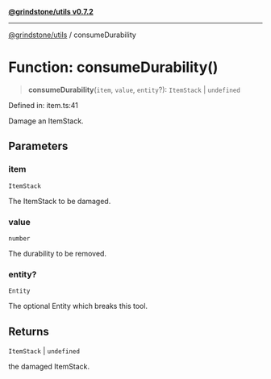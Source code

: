 [**@grindstone/utils v0.7.2**](../README.md)

***

[@grindstone/utils](../globals.md) / consumeDurability

# Function: consumeDurability()

> **consumeDurability**(`item`, `value`, `entity`?): `ItemStack` \| `undefined`

Defined in: item.ts:41

Damage an ItemStack.

## Parameters

### item

`ItemStack`

The ItemStack to be damaged.

### value

`number`

The durability to be removed.

### entity?

`Entity`

The optional Entity which breaks this tool.

## Returns

`ItemStack` \| `undefined`

the damaged ItemStack.
